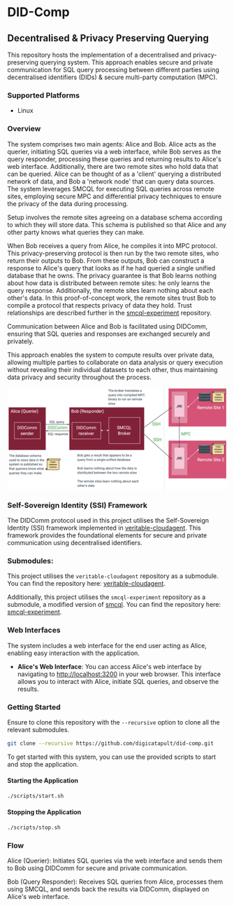 # DID-Comp

## Decentralised & Privacy Preserving Querying

This repository hosts the implementation of a decentralised and privacy-preserving querying system. This approach enables secure and private communication for SQL query processing between different parties using decentralised identifiers (DIDs) & secure multi-party computation (MPC).

### Supported Platforms

- Linux

### Overview

The system comprises two main agents: Alice and Bob. Alice acts as the querier, initiating SQL queries via a web interface, while Bob serves as the query responder, processing these queries and returning results to Alice's web interface.  Additionally, there are two remote sites who hold data that can be queried.  Alice can be thought of as a 'client' querying a distributed network of data, and Bob a 'network node' that can query data sources.  The system leverages SMCQL for executing SQL queries across remote sites, employing secure MPC and differential privacy techniques to ensure the privacy of the data during processing.

Setup involves the remote sites agreeing on a database schema according to which they will store data.  This schema is published so that Alice and any other party knows what queries they can make.

When Bob receives a query from Alice, he compiles it into MPC protocol.  This privacy-preserving protocol is then run by the two remote sites, who return their outputs to Bob.  From these outputs, Bob can construct a response to Alice's query that looks as if he had queried a single unified database that he owns.  The privacy guarantee is that Bob learns nothing about how data is distributed between remote sites: he only learns the query response.  Additionally, the remote sites learn nothing about each other's data.  In this proof-of-concept work, the remote sites trust Bob to compile a protocol that respects privacy of data they hold.  Trust relationships are described further in the [smcql-experiment](https://github.com/digicatapult/smcql-experiment) repository.

Communication between Alice and Bob is facilitated using DIDComm, ensuring that SQL queries and responses are exchanged securely and privately. 

This approach enables the system to compute results over private data, allowing multiple parties to collaborate on data analysis or query execution without revealing their individual datasets to each other, thus maintaining data privacy and security throughout the process.

![alt text](/readme-assets/diagram.png?raw=true)

### Self-Sovereign Identity (SSI) Framework

The DIDComm protocol used in this project utilises the Self-Sovereign Identity (SSI) framework implemented in [veritable-cloudagent](https://github.com/digicatapult/veritable-cloudagent). This framework provides the foundational elements for secure and private communication using decentralised identifiers.

### Submodules:

This project utilises the `veritable-cloudagent` repository as a submodule. You can find the repository here: [veritable-cloudagent](https://github.com/digicatapult/veritable-cloudagent).

Additionally, this project utilises the `smcql-experiment` repository as a submodule, a modified version of [smcql](https://github.com/smcql/smcql). You can find the repository here: [smcql-experiment](https://github.com/CDECatapult/smcql-experiment/).

### Web Interfaces

The system includes a web interface for the end user acting as Alice, enabling easy interaction with the application.

- **Alice's Web Interface**: You can access Alice's web interface by navigating to [http://localhost:3200](http://localhost:3200) in your web browser. This interface allows you to interact with Alice, initiate SQL queries, and observe the results.

### Getting Started

Ensure to clone this repository with the ```--recursive``` option to clone all the relevant submodules.
```bash
git clone --recursive https://github.com/digicatapult/did-comp.git
```

To get started with this system, you can use the provided scripts to start and stop the application.

#### Starting the Application
```bash
./scripts/start.sh
```

#### Stopping the Application
```bash
./scripts/stop.sh
```

### Flow
Alice (Querier): Initiates SQL queries via the web interface and sends them to Bob using DIDComm for secure and private communication.

Bob (Query Responder): Receives SQL queries from Alice, processes them using SMCQL, and sends back the results via DIDComm, displayed on Alice's web interface.
